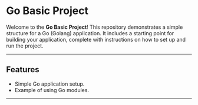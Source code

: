 # Go Basic Project

Welcome to the **Go Basic Project**! This repository demonstrates a simple structure for a Go (Golang) application. It includes a starting point for building your application, complete with instructions on how to set up and run the project.

---

## Features

- Simple Go application setup.
- Example of using Go modules.

---
